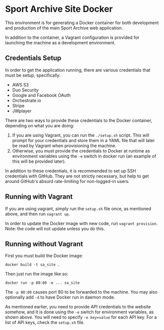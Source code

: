 Sport Archive Site Docker
=========================

This environment is for generating a Docker container for both
development and production of the main Sport Archive web
application.

In addition to the container, a Vagrant configuration is provided for
launching the machine as a development environment.

Credentials Setup
-----------------

In order to get the application running, there are various credentials
that must be setup, specifically:

* AWS S3
* Duo Security
* Google and Facebook OAuth
* Orchestrate.io
* Stripe
* JWplayer

There are two ways to provide these credentials to the Docker
container, depending on what you are doing:

1. If you are using Vagrant, you can run the `./setup.sh` script. This
   will prompt for your credentials and store them in a YAML file that
   will later be read by Vagrant when provisioning the machine.
2. Otherwise, you must provide the credentials to Docker at runtime as
   environment variables using the `-e` switch in docker run (an
   example of this will be provided later).

In addition to these credentials, it is recommended to set up SSH
credentials with GitHub. They are not strictly necessary, but help to
get around GitHub's absurd rate-limiting for non-logged-in users.

Running with Vagrant
--------------------

If you are using vagrant, simply run the `setup.sh` file once, as
mentioned above, and then run `vagrant up`.

In order to update the Docker image with new code, run `vagrant
provision`. Note: the code will not update unless you do this.

Running without Vagrant
-----------------------

First you must build the Docker image:

    docker build -t sa_site .

Then just run the image like so:

    docker run -p 80:80 -e ... sa_site

The `-p 80:80` causes port 80 to be forwarded to the machine. You may
also optionally add `-d` to have Docker run in daemon mode.

As mentioned earlier, you need to provide API credentials to the
website somehow, and it is done using the `-e` switch for environment
variables, as shown above. You will need to specify `-e key=value` for
each API key. For a list of API keys, check the `setup.sh` file.

